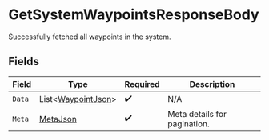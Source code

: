 # GetSystemWaypointsResponseBody

Successfully fetched all waypoints in the system.


## Fields

| Field                                                         | Type                                                          | Required                                                      | Description                                                   |
| ------------------------------------------------------------- | ------------------------------------------------------------- | ------------------------------------------------------------- | ------------------------------------------------------------- |
| `Data`                                                        | List<[WaypointJson](../../Models/Components/WaypointJson.md)> | :heavy_check_mark:                                            | N/A                                                           |
| `Meta`                                                        | [MetaJson](../../Models/Components/MetaJson.md)               | :heavy_check_mark:                                            | Meta details for pagination.                                  |